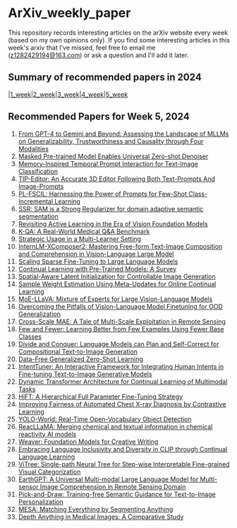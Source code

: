 # ArXiv_weekly_paper
This repository records interesting articles on the arXiv website every week (based on my own opinions only).
If you find some interesting articles in this week's arxiv that I've missed, feel free to email me (z1282429194@163.com) or ask a question and I'll add it later.

## Summary of recommended papers in 2024
<!-- | | | | |
|--------|--------|--------|--------| -->
|[1_week](https://github.com/Fatflower/ArXiv_weekly_paper/blob/main/2024/1_week.md)|[2_week](https://github.com/Fatflower/ArXiv_weekly_paper/blob/main/2024/2_week.md)|[3_week](https://github.com/Fatflower/ArXiv_weekly_paper/blob/main/2024/3_week.md)|[4_week](https://github.com/Fatflower/ArXiv_weekly_paper/blob/main/2024/4_week.md)|[5_week](https://github.com/Fatflower/ArXiv_weekly_paper/blob/main/2024/5_week.md)

<!-- | | | | | -->

## Recommended Papers for Week 5, 2024
1. [From GPT-4 to Gemini and Beyond: Assessing the Landscape of MLLMs on Generalizability, Trustworthiness and Causality through Four Modalities](https://arxiv.org/abs/2401.15071)
2. [Masked Pre-trained Model Enables Universal Zero-shot Denoiser](https://arxiv.org/abs/2401.14966)
3. [Memory-Inspired Temporal Prompt Interaction for Text-Image Classification](https://arxiv.org/abs/2401.14856)
4. [TIP-Editor: An Accurate 3D Editor Following Both Text-Prompts And Image-Prompts](https://arxiv.org/abs/2401.14828)
5. [PL-FSCIL: Harnessing the Power of Prompts for Few-Shot Class-Incremental Learning](https://arxiv.org/abs/2401.14807)
6. [SSR: SAM is a Strong Regularizer for domain adaptive semantic segmentation](https://arxiv.org/abs/2401.14686)
7. [Revisiting Active Learning in the Era of Vision Foundation Models](https://arxiv.org/abs/2401.14555)
8. [K-QA: A Real-World Medical Q&A Benchmark](https://arxiv.org/abs/2401.14493)
9. [Strategic Usage in a Multi-Learner Setting](https://arxiv.org/abs/2401.16422)
10. [InternLM-XComposer2: Mastering Free-form Text-Image Composition and Comprehension in Vision-Language Large Model](https://arxiv.org/abs/2401.16420)
11. [Scaling Sparse Fine-Tuning to Large Language Models](https://arxiv.org/abs/2401.16405)
12. [Continual Learning with Pre-Trained Models: A Survey](https://arxiv.org/abs/2401.16386)
13. [Spatial-Aware Latent Initialization for Controllable Image Generation](https://arxiv.org/abs/2401.16157)
14. [Sample Weight Estimation Using Meta-Updates for Online Continual Learning](https://arxiv.org/abs/2401.15973)
15. [MoE-LLaVA: Mixture of Experts for Large Vision-Language Models](https://arxiv.org/abs/2401.15947)
16. [Overcoming the Pitfalls of Vision-Language Model Finetuning for OOD Generalization](https://arxiv.org/abs/2401.15914)
17. [Cross-Scale MAE: A Tale of Multi-Scale Exploitation in Remote Sensing](https://arxiv.org/abs/2401.15855)
18. [Few and Fewer: Learning Better from Few Examples Using Fewer Base Classes](https://arxiv.org/abs/2401.15834)
19. [Divide and Conquer: Language Models can Plan and Self-Correct for Compositional Text-to-Image Generation](https://arxiv.org/abs/2401.15688)
20. [Data-Free Generalized Zero-Shot Learning](https://arxiv.org/abs/2401.15657)
21. [IntentTuner: An Interactive Framework for Integrating Human Intents in Fine-tuning Text-to-Image Generative Models](https://arxiv.org/abs/2401.15559)
22. [Dynamic Transformer Architecture for Continual Learning of Multimodal Tasks](https://arxiv.org/abs/2401.15275)
23. [HiFT: A Hierarchical Full Parameter Fine-Tuning Strategy](https://arxiv.org/abs/2401.15207)
24. [Improving Fairness of Automated Chest X-ray Diagnosis by Contrastive Learning](https://arxiv.org/abs/2401.15111)
25. [YOLO-World: Real-Time Open-Vocabulary Object Detection](https://arxiv.org/abs/2401.17270)
26. [ReacLLaMA: Merging chemical and textual information in chemical reactivity AI models](https://arxiv.org/abs/2401.17267)
27. [Weaver: Foundation Models for Creative Writing](https://arxiv.org/abs/2401.17268)
28. [Embracing Language Inclusivity and Diversity in CLIP through Continual Language Learning](https://arxiv.org/abs/2401.17186)
29. [ViTree: Single-path Neural Tree for Step-wise Interpretable Fine-grained Visual Categorization](https://arxiv.org/abs/2401.17050)
30. [EarthGPT: A Universal Multi-modal Large Language Model for Multi-sensor Image Comprehension in Remote Sensing Domain](https://arxiv.org/abs/2401.16822)
31. [Pick-and-Draw: Training-free Semantic Guidance for Text-to-Image Personalization](https://arxiv.org/abs/2401.16762)
32. [MESA: Matching Everything by Segmenting Anything](https://arxiv.org/abs/2401.16741)
33. [Depth Anything in Medical Images: A Comparative Study](https://arxiv.org/abs/2401.16600)